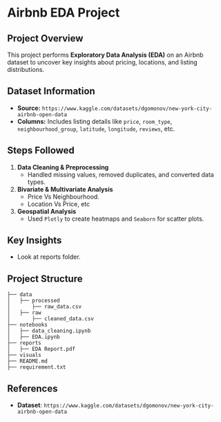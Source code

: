 # Airbnb EDA Project

## Project Overview
This project performs **Exploratory Data Analysis (EDA)** on an Airbnb dataset to uncover key insights about pricing, locations, and listing distributions.

## Dataset Information
- **Source:** `https://www.kaggle.com/datasets/dgomonov/new-york-city-airbnb-open-data`
- **Columns:** Includes listing details like `price`, `room_type`, `neighbourhood_group`, `latitude`, `longitude`, `reviews`, etc.

## Steps Followed
1. **Data Cleaning & Preprocessing**  
   - Handled missing values, removed duplicates, and converted data types.
2. **Bivariate & Multivariate Analysis**  
   - Price Vs Neighbourhood.
   - Location Vs Price, etc
3. **Geospatial Analysis**  
   - Used `Plotly` to create heatmaps and `Seaborn` for scatter plots.

## Key Insights
- Look at reports folder.

## Project Structure
```
├── data
│   ├── processed
│       ├── raw_data.csv
│   ├── raw
│       ├── cleaned_data.csv
├── notebooks
│   ├── data_cleaning.ipynb
│   ├── EDA.ipynb
├── reports
│   ├── EDA Report.pdf
├── visuals
├── README.md
├── requirement.txt
```

## References
- **Dataset**: `https://www.kaggle.com/datasets/dgomonov/new-york-city-airbnb-open-data`